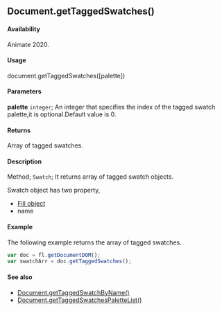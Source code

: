 ## Document.getTaggedSwatches()

#### Availability

Animate 2020.

#### Usage

document.getTaggedSwatches([palette])

#### Parameters

**palette** `integer`; An integer that specifies the index of the tagged swatch palette,it is optional.Default value is 0.

#### Returns

Array of tagged swatches.

#### Description

Method; `Swatch`; It returns array of tagged swatch objects.

Swatch object has two property,

- [Fill object](../Fill_object/Fill_summary.md)
- name

#### Example

The following example returns the array of tagged swatches.

```javascript
var doc = fl.getDocumentDOM();
var swatchArr = doc.getTaggedSwatches();
```

#### See also

- [Document.getTaggedSwatchByName()](../Document_object/Document6062.md)
- [Document.getTaggedSwatchesPaletteList()](../Document_object/Document6063.md)

